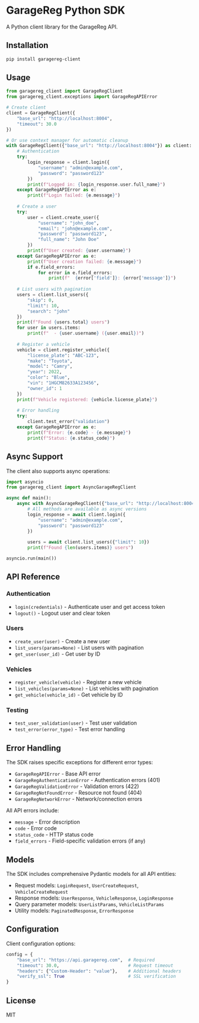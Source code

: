 # GarageReg Python SDK

A Python client library for the GarageReg API.

## Installation

```bash
pip install garagereg-client
```

## Usage

```python
from garagereg_client import GarageRegClient
from garagereg_client.exceptions import GarageRegAPIError

# Create client
client = GarageRegClient({
    "base_url": "http://localhost:8004",
    "timeout": 30.0
})

# Or use context manager for automatic cleanup
with GarageRegClient({"base_url": "http://localhost:8004"}) as client:
    # Authentication
    try:
        login_response = client.login({
            "username": "admin@example.com",
            "password": "password123"
        })
        print(f"Logged in: {login_response.user.full_name}")
    except GarageRegAPIError as e:
        print(f"Login failed: {e.message}")
    
    # Create a user
    try:
        user = client.create_user({
            "username": "john_doe",
            "email": "john@example.com",
            "password": "password123",
            "full_name": "John Doe"
        })
        print(f"User created: {user.username}")
    except GarageRegAPIError as e:
        print(f"User creation failed: {e.message}")
        if e.field_errors:
            for error in e.field_errors:
                print(f"  {error['field']}: {error['message']}")
    
    # List users with pagination
    users = client.list_users({
        "skip": 0,
        "limit": 10,
        "search": "john"
    })
    print(f"Found {users.total} users")
    for user in users.items:
        print(f"  - {user.username} ({user.email})")
    
    # Register a vehicle
    vehicle = client.register_vehicle({
        "license_plate": "ABC-123",
        "make": "Toyota", 
        "model": "Camry",
        "year": 2022,
        "color": "Blue",
        "vin": "1HGCM82633A123456",
        "owner_id": 1
    })
    print(f"Vehicle registered: {vehicle.license_plate}")
    
    # Error handling
    try:
        client.test_error("validation")
    except GarageRegAPIError as e:
        print(f"Error: {e.code} - {e.message}")
        print(f"Status: {e.status_code}")
```

## Async Support

The client also supports async operations:

```python
import asyncio
from garagereg_client import AsyncGarageRegClient

async def main():
    async with AsyncGarageRegClient({"base_url": "http://localhost:8004"}) as client:
        # All methods are available as async versions
        login_response = await client.login({
            "username": "admin@example.com",
            "password": "password123"
        })
        
        users = await client.list_users({"limit": 10})
        print(f"Found {len(users.items)} users")

asyncio.run(main())
```

## API Reference

### Authentication

- `login(credentials)` - Authenticate user and get access token
- `logout()` - Logout user and clear token

### Users

- `create_user(user)` - Create a new user
- `list_users(params=None)` - List users with pagination
- `get_user(user_id)` - Get user by ID

### Vehicles

- `register_vehicle(vehicle)` - Register a new vehicle
- `list_vehicles(params=None)` - List vehicles with pagination
- `get_vehicle(vehicle_id)` - Get vehicle by ID

### Testing

- `test_user_validation(user)` - Test user validation
- `test_error(error_type)` - Test error handling

## Error Handling

The SDK raises specific exceptions for different error types:

- `GarageRegAPIError` - Base API error
- `GarageRegAuthenticationError` - Authentication errors (401)
- `GarageRegValidationError` - Validation errors (422)
- `GarageRegNotFoundError` - Resource not found (404)
- `GarageRegNetworkError` - Network/connection errors

All API errors include:
- `message` - Error description
- `code` - Error code
- `status_code` - HTTP status code
- `field_errors` - Field-specific validation errors (if any)

## Models

The SDK includes comprehensive Pydantic models for all API entities:

- Request models: `LoginRequest`, `UserCreateRequest`, `VehicleCreateRequest`
- Response models: `UserResponse`, `VehicleResponse`, `LoginResponse`
- Query parameter models: `UserListParams`, `VehicleListParams`
- Utility models: `PaginatedResponse`, `ErrorResponse`

## Configuration

Client configuration options:

```python
config = {
    "base_url": "https://api.garagereg.com",  # Required
    "timeout": 30.0,                          # Request timeout
    "headers": {"Custom-Header": "value"},    # Additional headers
    "verify_ssl": True                        # SSL verification
}
```

## License

MIT